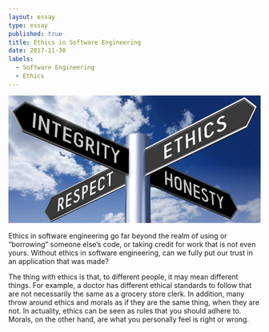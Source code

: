```yaml
---
layout: essay
type: essay
published: true
title: Ethics in Software Engineering
date: 2017-11-30
labels:
  - Software Engineering
  - Ethics
---
```


<center><img src="../images/ethics-sign.jpg" width="600px"></center>

Ethics in software engineering go far beyond the realm of using or “borrowing” someone else’s code, or taking credit for work that is not even yours. Without ethics in software engineering, can we fully put our trust in an application that was made?

The thing with ethics is that, to different people, it may mean different things. For example, a doctor has different ethical standards to follow that are not necessarily the same as a grocery store clerk. In addition, many throw around ethics and morals as if they are the same thing, when they are not. In actuality, ethics can be seen as rules that you should adhere to. Morals, on the other hand, are what you personally feel is right or wrong.

